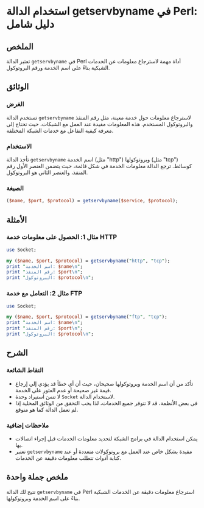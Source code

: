 <!--
Meta Description: # استخدام الدالة getservbyname في Perl: دليل شامل ## الملخص تعتبر الدالة `getservbyname` في Perl أداة مهمة لاسترجاع معلومات عن الخدمات الشبكية بناءً ع...
Meta Keywords: الدالة, getservbyname, الخدمة, معلومات, perl
-->

# استخدام الدالة getservbyname في Perl: دليل شامل

## الملخص
تعتبر الدالة `getservbyname` في Perl أداة مهمة لاسترجاع معلومات عن الخدمات الشبكية بناءً على اسم الخدمة ورقم البروتوكول.

## الوثائق
### الغرض
تستخدم الدالة `getservbyname` لاسترجاع معلومات حول خدمة معينة، مثل رقم المنفذ والبروتوكول المستخدم. هذه المعلومات مفيدة عند العمل مع الشبكات، حيث تحتاج إلى معرفة كيفية التفاعل مع خدمات الشبكة المختلفة.

### الاستخدام
تأخذ الدالة `getservbyname` اسم الخدمة (مثل "http") وبروتوكولها (مثل "tcp") كوسائط. ترجع الدالة معلومات الخدمة في شكل قائمة، حيث يتضمن العنصر الأول رقم المنفذ، والعنصر الثاني هو البروتوكول.

### الصيغة
```perl
($name, $port, $protocol) = getservbyname($service, $protocol);
```

## الأمثلة
### مثال 1: الحصول على معلومات خدمة HTTP
```perl
use Socket;

my ($name, $port, $protocol) = getservbyname("http", "tcp");
print "اسم الخدمة: $name\n";
print "رقم المنفذ: $port\n";
print "البروتوكول: $protocol\n";
```

### مثال 2: التعامل مع خدمة FTP
```perl
use Socket;

my ($name, $port, $protocol) = getservbyname("ftp", "tcp");
print "اسم الخدمة: $name\n";
print "رقم المنفذ: $port\n";
print "البروتوكول: $protocol\n";
```

## الشرح
### النقاط الشائعة
- تأكد من أن اسم الخدمة وبروتوكولها صحيحان، حيث أن أي خطأ قد يؤدي إلى إرجاع قيمة غير صحيحة أو عدم العثور على الخدمة.
- لا تنسَ استيراد وحدة `Socket` لاستخدام الدالة.
- في بعض الأنظمة، قد لا تتوفر جميع الخدمات، لذا يجب التحقق من الوثائق المحلية إذا لم تعمل الدالة كما هو متوقع.

### ملاحظات إضافية
- يمكن استخدام الدالة في برامج الشبكة لتحديد معلومات الخدمات قبل إجراء اتصالات بها.
- تعتبر `getservbyname` مفيدة بشكل خاص عند العمل مع بروتوكولات متعددة أو عند كتابة أدوات تتطلب معلومات دقيقة عن الخدمات.

## ملخص جملة واحدة
تتيح لك الدالة `getservbyname` في Perl استرجاع معلومات دقيقة عن الخدمات الشبكية بناءً على اسم الخدمة وبروتوكولها.